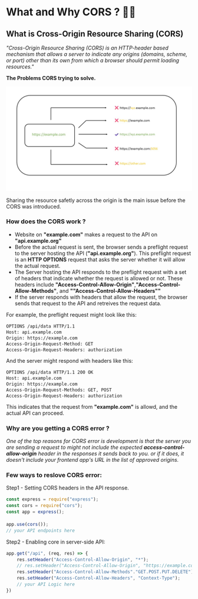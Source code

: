 # What and Why CORS ? 🚀🔥

## What is Cross-Origin Resource Sharing (CORS)

_"Cross-Origin Resource Sharing (CORS) is an HTTP-header based mechanism that allows a server to indicate any origins (domains, scheme, or port) other than its own from which a browser should permit loading resources."_

**The Problems CORS trying to solve.**

![CORS Image](CORS.jpg)

Sharing the resource safetly across the origin is the main issue before the CORS was introduced.

### How does the CORS work ?

- Website on **"example.com"** makes a request to the API on **"api.example.org"**
- Before the actual request is sent, the browser sends a preflight request to the server hosting the API (**"api.example.org"**). This preflight request is an **HTTP OPTIONS** request that asks the server whether it will allow the actual request.
- The Server hosting the API responds to the preflight request with a set of headers that indicate whether the request is allowed or not. These headers include **"Access-Control-Allow-Origin"**,**"Access-Control-Allow-Methods"**, and **""Access-Control-Allow-Headers""**
- If the server responds with headers that allow the request, the browser sends that request to the API and retreives the request data.

For example, the preflight request might look like this:

```
OPTIONS /api/data HTTP/1.1
Host: api.example.com
Origin: https://example.com
Access-Origin-Request-Method: GET
Access-Origin-Request-Headers: authorization
```

And the server might respond with headers like this:

```
OPTIONS /api/data HTTP/1.1 200 OK
Host: api.example.com
Origin: https://example.com
Access-Origin-Request-Methods: GET, POST
Access-Origin-Request-Headers: authorization
```

This indicates that the request from **"example.com"** is allowd, and the actual API can proceed.

### Why are you getting a CORS error ?

_One of the top reasons for CORS error is development is that the server you are sending a request to might not include the expected **access-control-allow-origin** header in the responses it sends back to you. or if it does, it doesn't include your frontend app's URL in the list of approved origins._

### Few ways to reslove CORS error:

Step1 - Setting CORS headers in the API response.

```JavaScript
const express = require("express");
const cors = require("cors");
const app = express();

app.use(cors());
// your API endpoints here
```

Step2 - Enabling core in server-side API:

```JavaScript
app.get("/api", (req, res) => {
    res.setHeader("Access-Control-Allow-Origin", "*");
    // res.setHeader("Access-Control-Allow-Origin", "https://example.com") allows the mentioned domain
    res.setHeader("Access-Control-Allow-Methods"."GET.POST.PUT.DELETE");
    res.setHeader("Access-Control-Allow-Headers", "Context-Type");
    // your API Logic here
})
```
